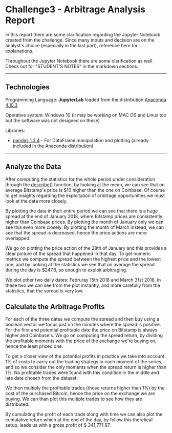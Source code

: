 # Challenge3 - Arbitrage Analysis Report

In this report there are some clarification regarding the Jupyter Notebook created from the challenge. Since many inputs and decision are on the analyst's choice (especially in the last part), reference here for explanations.

Throughout the Jupyter Notebook there are some clarification as well. Check out for "STUDENT'S NOTES" in the markdown sections.

---

## Technologies

Programming Language: **JupyterLab** loaded from the distribution [Anaconda 4.10.3](https://anaconda.org/anaconda/conda/files?version=4.10.3)

Operative system: Windows 10 (it may be working on MAC OS and Linux too but the software was not designed on these)

Libraries:
* [pandas 1.3.4](https://github.com/pandas-dev/pandas) - For DataFrame manipulation and plotting (already included in the Anaconda distribution)

---

## Analyze the Data

After computing the statistics for the whole period under consideration through the [describe()](https://pandas.pydata.org/docs/reference/api/pandas.DataFrame.describe.html) function, by looking at the mean, we can see that on average Bitstamp's price is $10 higher than the one on Coinbase. 
Of course to get insights regarding the exploitation of arbitrage opportunities we must look at the data more closely.

By plotting the data in their entire period we can see that there is a huge spread at the end of January 2018, where Bitstamp prices are consistently higher than Coinbase prices. By plotting the month of January only we can see this even more closely.
By plotting the month of March instead, we can see that the spread is decreased, hence the price actions are more overlapped.

We go on plotting the price action of the 28th of January and this provides a clear picture of the spread that happened in that day. To get numeric metrics we compute the spread between the highest price and the lowest one, and by looking at the statistics we see that on average the spread during the day is $247.6, so enough to exploit arbitraging.

We plot other two daily dates: Februray 15th 2018 and March 31st 2018. In these two we can see from the plot instantly, and more carefully from the statistics, that the spread is very low.

## Calculate the Arbitrage Profits

For each of the three dates we compute the spread and then buy using a boolean vector we focus just on the minutes where the spread is positive. For the first and potential profitable date the price on Bitstamp is always higher and Coinbase's.
We go on computing the spread return, by dividing the profitable moments with the price of the exchange we're buying on, hence the least priced one.

To get a closer view of the potential profits in practice we take into account 1% of costs to carry out the trading strategy in each moment of the series, and so we consider the only moments when the spread return is higher than 1%.
No profitable trades were found with this condition in the middle and late date chosen from the dataset.

We then multiply the profitable trades (those returns higher than 1%) by the cost of the purchased Bitcoin, hence the price on the exchange we are buying. We can than plot this multiple trades to see how they are distributed.

By cumulating the profit of each trade along with time we can also plot the cumulative return which at the end of the day, by follow this theretical setup, leads us with a gross profit of $ 341,771.87.


